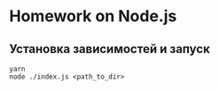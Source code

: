# Homework on Node.js

## Установка зависимостей и запуск

```
yarn
node ./index.js <path_to_dir>
```